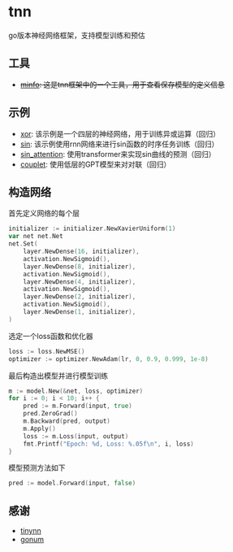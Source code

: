 # tnn

go版本神经网络框架，支持模型训练和预估

## 工具

- ~~[minfo](cmd/minfo/): 这是tnn框架中的一个工具，用于查看保存模型的定义信息~~

## 示例

- [xor](example/xor/): 该示例是一个四层的神经网络，用于训练异或运算（回归）
- [sin](example/sin/): 该示例使用rnn网络来进行sin函数的时序任务训练（回归）
- [sin_attention](example/sin_attention/): 使用transformer来实现sin曲线的预测（回归）
- [couplet](example/couplet/): 使用低层的GPT模型来对对联（回归）

## 构造网络

首先定义网络的每个层

```go
initializer := initializer.NewXavierUniform(1)
var net net.Net
net.Set(
    layer.NewDense(16, initializer),
    activation.NewSigmoid(),
    layer.NewDense(8, initializer),
    activation.NewSigmoid(),
    layer.NewDense(4, initializer),
    activation.NewSigmoid(),
    layer.NewDense(2, initializer),
    activation.NewSigmoid(),
    layer.NewDense(1, initializer),
)
```

选定一个loss函数和优化器

```go
loss := loss.NewMSE()
optimizer := optimizer.NewAdam(lr, 0, 0.9, 0.999, 1e-8)
```

最后构造出模型并进行模型训练

```go
m := model.New(&net, loss, optimizer)
for i := 0; i < 10; i++ {
    pred := m.Forward(input, true)
    pred.ZeroGrad()
    m.Backward(pred, output)
    m.Apply()
    loss := m.Loss(input, output)
    fmt.Printf("Epoch: %d, Loss: %.05f\n", i, loss)
}
```

模型预测方法如下

```go
pred := model.Forward(input, false)
```

## 感谢

- [tinynn](https://github.com/borgwang/tinynn)
- [gonum](https://github.com/gonum/gonum)